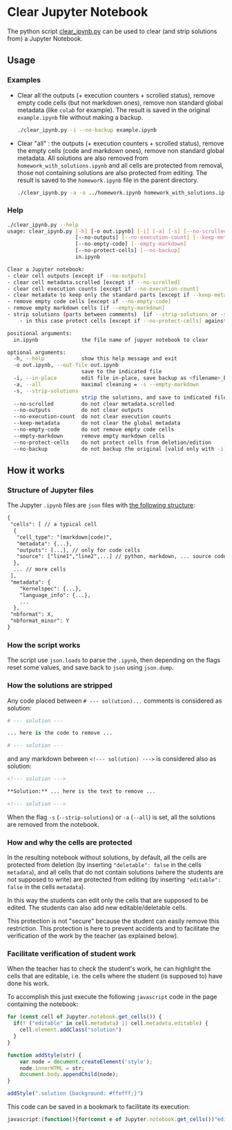 # Clear Jupyter Notebook

The python script [clear_ipynb.py](clear_ipynb.py) can be used to clear (and strip solutions from) a Jupyter Notebook.

## Usage

### Examples

- Clear all the outputs (+ execution counters + scrolled status), remove empty code cells (but not markdown ones), remove non standard global metadata (like `colab` for example). The result is saved in the original `example.ipynb` file without making a backup.
  ```bash
  ./clear_ipynb.py -i --no-backup example.ipynb
  ```

- Clear "all" : the outputs (+ execution counters + scrolled status), remove the empty cells (code and markdown ones), remove non standard global metadata. All solutions are also removed from `homework_with_solutions.ipynb` and all cells are protected from removal, those not containing solutions are also protected from editing. The result is saved to the `homework.ipynb` file in the parent directory.
  ```bash
  ./clear_ipynb.py -a -o ../homework.ipynb homework_with_solutions.ipynb
  ```

### Help

```bash
./clear_ipynb.py --help
usage: clear_ipynb.py [-h] [-o out.ipynb] [-i] [-a] [-s] [--no-scrolled]
                      [--no-outputs] [--no-execution-count] [--keep-metadata]
                      [--no-empty-code] [--empty-markdown]
                      [--no-protect-cells] [--no-backup]
                      in.ipynb

Clear a Jupyter notebook:
- clear cell outputs [except if --no-outputs]
- clear cell metadata.scrolled [except if --no-scrolled]
- clear cell execution counts [except if --no-execution-count]
- clear metadate to keep only the standard parts [except if --keep-metadata]
- remove empty code cells [except if --no-empty-code]
- remove empty markdown cells [if --empty-markdown]
- strip solutions (parts between comments)  [if --strip-solutions or -s]
    - in this case protect cells [except if --no-protect-cells] against deletion and edition

positional arguments:
  in.ipynb              the file name of jupyer notebook to clear

optional arguments:
  -h, --help            show this help message and exit
  -o out.ipynb, --out-file out.ipynb
                        save to the indicated file
  -i, --in-place        edit file in-place, save backup as <filename>_bak.ipynb
  -a, --all             maximal cleaning = -s --empty-markdown
  -s, --strip-solutions
                        strip the solutions, and save to indicated file
  --no-scrolled         do not clear metadata.scrolled
  --no-outputs          do not clear outputs
  --no-execution-count  do not clear execution counts
  --keep-metadata       do not clear the global metadata
  --no-empty-code       do not remove empty code cells
  --empty-markdown      remove empty markdown cells
  --no-protect-cells    do not protect cells from deletion/edition
  --no-backup           do not backup the original [valid only with -i]
```

## How it works

### Structure of Jupyter files

The Jupyter `.ipynb` files are `json` files with [the following structure](https://nbformat.readthedocs.io/en/latest/format_description.html):

```txt
{
 "cells": [ // a typical cell
  {
   "cell_type": "(markdown|code)",
   "metadata": {...},
   "outputs": [...], // only for code cells
   "source": ["line1","line2",...] // python, markdown, ... source code
  },
  ... // more cells
 ],
 "metadata": {
    "kernelspec": {...},
    "language_info": {...},
    ...
  },
 "nbformat": X,
 "nbformat_minor": Y
}
```

### How the script works

The script use `json.loads` to parse the `.ipynb`, then depending on the flags reset some values, and save back to `json` using `json.dump`.

### How the solutions are stripped

Any code placed between `# --- sol(ution)...` comments is considered as solution:

```python
# --- solution ---

... here is the code to remove ...

# --- solution ---
```

and any markdown between `<!--- sol(ution) --->` is considered also as solution:

```markdown
<!--- solution --->

**Solution:** ... here is the text to remove ...

<!--- solution --->
```

When the flag `-s` (`--strip-solutions`) or `-a` (`--all`) is set, all the solutions are removed from the notebook.

### How and why the cells are protected

In the resulting notebook without solutions, by default, all the cells are protected from deletion (by inserting `"deletable": false` in the cells `metadata`), and all cells that do not contain solutions (where the students are not supposed to write) are protected from editing (by inserting `"editable": false` in the cells `metadata`).

In this way the students can edit only the cells that are supposed to be edited. The students can also add new editable/deletable cells.

This protection is not "secure" because the student can easily remove this restriction. This protection is here to prevent accidents and to facilitate the verification of the work by the teacher (as explained below).

### Facilitate verification of student work

When the teacher has to check the student's work, he can highlight the cells that are editable, i.e. the cells where the student (is supposed to) have done his work.

To accomplish this just execute the following `javascript` code in the page containing the notebook:

```js
for (const cell of Jupyter.notebook.get_cells()) {
  if(! ("editable" in cell.metadata) || cell.metadata.editable) {
    cell.element.addClass("solution")
  }
}

function addStyle(str) {
    var node = document.createElement('style');
    node.innerHTML = str;
    document.body.appendChild(node);
}

addStyle(".solution {background: #ffefff;}")
```
This code can be saved in a bookmark to facilitate its execution:

```js
javascript:(function(){for(const e of Jupyter.notebook.get_cells())"editable"in e.metadata&&!e.metadata.editable||e.element.addClass("solution");function addStyle(e){var t=document.createElement("style");t.innerHTML=e,document.body.appendChild(t)}addStyle(".solution {background: #ffefff;}");})();
```

